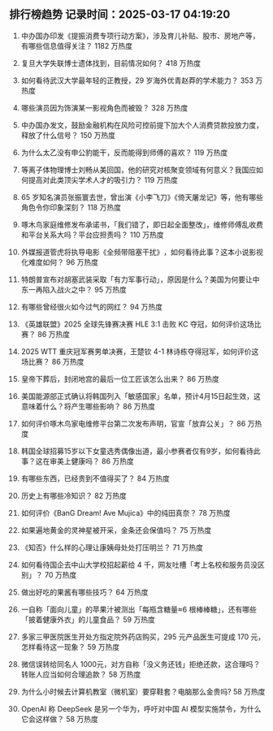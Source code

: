 
## 排行榜趋势 记录时间：2025-03-17 04:19:20
  
  1. 中办国办印发《提振消费专项行动方案》，涉及育儿补贴、股市、房地产等，有哪些信息值得关注？ 1182 万热度
    
  2. 复旦大学失联博士遗体找到，目前情况如何？ 418 万热度
    
  3. 如何看待武汉大学最年轻的正教授，29 岁海外优青赵莽的学术能力？ 353 万热度
    
  4. 哪些演员因为饰演某一影视角色而被毁？ 328 万热度
    
  5. 中办国办发文，鼓励金融机构在风险可控前提下加大个人消费贷款投放力度，释放了什么信号？ 150 万热度
    
  6. 为什么太乙没有申公豹能干，反而能得到师傅的喜欢？ 119 万热度
    
  7. 等离子体物理博士刘畅从美回国，他的研究对核聚变领域有何意义？我国应如何提高对此类顶尖学术人才的吸引力？ 119 万热度
    
  8. 65 岁知名演员张振寰去世，曾出演《小李飞刀》《倚天屠龙记》等，他有哪些角色令你印象深刻？ 118 万热度
    
  9. 啄木鸟家庭维修发布承诺书，「我们错了，即日起全面整改」，维修师傅乱收费和平台关系大吗？平台应担责吗？ 110 万热度
    
  10. 外媒报道管虎将执导电影《全频带阻塞干扰》​，如何看待此事？这本小说影视化难度如何？ 96 万热度
    
  11. 特朗普宣布对胡塞武装采取「有力军事行动」，原因是什么？美国为何要让中东一再陷入战火之中？ 95 万热度
    
  12. 有哪些曾经很火如今过气的网红？ 94 万热度
    
  13. 《英雄联盟》2025 全球先锋赛决赛 HLE 3:1 击败 KC 夺冠，如何评价这场比赛？ 86 万热度
    
  14. 2025 WTT 重庆冠军赛男单决赛，王楚钦 4-1 林诗栋夺得冠军，如何评价这场比赛？ 86 万热度
    
  15. 皇帝下葬后，封闭地宫的最后一位工匠该怎么出来？ 86 万热度
    
  16. 美国能源部正式确认将韩国列入「敏感国家」名单，预计4月15日起生效，这意味着什么？将产生哪些影响？ 86 万热度
    
  17. 如何评价啄木鸟家电维修平台第二次发布声明，官宣「放弃公关」？ 86 万热度
    
  18. 韩国全球招募15岁以下女童选秀偶像出道，最小参赛者仅有9岁，如何看待此事？这在审美上健康吗？ 86 万热度
    
  19. 有哪些东西，已经贵到不值得买了？ 84 万热度
    
  20. 历史上有哪些冷知识？ 82 万热度
    
  21. 如何评价《BanG Dream! Ave Mujica》中的纯田真奈？ 78 万热度
    
  22. 如果遍地黄金的灵神星被开采，金条还会保值吗？ 75 万热度
    
  23. 《知否》什么样的心理让康姨母处处打压明兰？ 71 万热度
    
  24. 如何看待国企去中山大学校招起薪给 4 千，网友吐槽「考上名校和服务员没区别」？ 70 万热度
    
  25. 做出好吃的果酱有哪些技巧？ 64 万热度
    
  26. 一自称「面向儿童」的苹果汁被测出「每瓶含糖量≈6 根棒棒糖」，还有哪些「披着健康外衣」的儿童食品？ 59 万热度
    
  27. 多家三甲医院医生开处方指定院外药店购买，295 元产品医生可提成 170 元，怎样看待这一现象？ 59 万热度
    
  28. 微信误转给同名人 1000元，对方自称「没义务还钱」拒绝还款，这合理吗？转账人应当如何合理追款？ 58 万热度
    
  29. 为什么小时候去计算机教室（微机室）要穿鞋套？电脑那么金贵吗? 58 万热度
    
  30. OpenAI 称 DeepSeek 是另一个华为，呼吁对中国 AI 模型实施禁令，为什么它会这样做？ 58 万热度
    